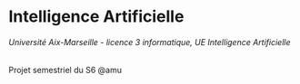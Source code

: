 # Intelligence Artificielle
###### Université Aix-Marseille - licence 3 informatique, UE Intelligence Artificielle

Projet semestriel du S6 @amu


